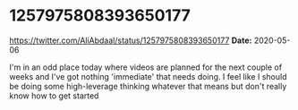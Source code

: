 # 1257975808393650177
https://twitter.com/AliAbdaal/status/1257975808393650177
**Date:** 2020-05-06

I'm in an odd place today where videos are planned for the next couple of weeks and I've got nothing 'immediate' that needs doing. I feel like I should be doing some high-leverage thinking whatever that means but don't really know how to get started

